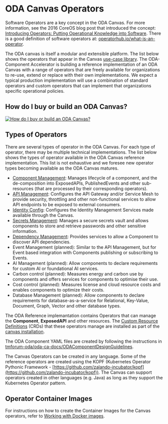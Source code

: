ODA Canvas Operators
====================

Software Operators are a key concept in the ODA Canvas. For more information, see the 2016 CoreOS blog post that introduced the concept: [Introducing Operators: Putting Operational Knowledge into Software](https://web.archive.org/web/20170129131616/https://coreos.com/blog/introducing-operators.html). There is a good definition of software operators at: [operatorhub.io/what-is-an-operator](https://operatorhub.io/what-is-an-operator).

The ODA canvas is itself a modular and extensible platform. The list below shows the operators that appear in the Canvas [use-case library](../../usecase-library/README.md). The ODA-Component Accelerator is building a reference implementation of an ODA Canvas with a range of operators that are freely available for organizations to re-use, extend or replace with their own implementations. We expect a typical production implementation will use a combination of standard operators and custom operators that can implement that organizations specific operational policies. 

## How do I buy or build an ODA Canvas?

[![How do I buy or build an ODA Canvas?](https://img.youtube.com/vi/dYyyCDPlVHY/0.jpg)](https://youtu.be/dYyyCDPlVHY?si=n8-NRN-rDFA_Sin4)

## Types of Operators

There are several types of operator in the ODA Canvas. For each type of operator, there may be multiple technical implementations. The list below shows the types of operator available in the ODA Canvas reference implementation. This list is not exhaustive and we foresee new operator types becoming available as the ODA Canvas matures.


* [Component Management](./component-management/README.md): Manages lifecycle of a component, and the de-composition into ExposedAPIs, PublishedEvents and other sub-resources (that are processed by their corresponding operators). 
* [API Management](./api-management/README.md): Configures the API Gateway and/or Service Mesh to provide security, throttling and other non-functional services to allow API endpoints to be exposed to external consumers.
* [Identity Config](./identity-config/README.md): Configures the Identity Management Services made available through the Canvas.
* [Secrets Management](./secretsmanagementOperator-hc/README.md): Manages a secure secrets vault and allows components to store and retrieve passwords and other sensitive information.
* [Dependency Management](./dependentApiSimpleOperator/README.md): Provides services to allow a Component to discover API dependencies.
* Event Management (planned): Similar to the API Management, but for Event based integration with Components publishing or subscribing to Events. 
* AI Management (planned): Allow components to declare requirements for custom AI or foundational AI services.
* Carbon control (planned): Measures energy and carbon use by components and offers services for components to optimise their use.
* Cost control (planned): Measures license and cloud resource costs and enables components to optimize their costs.
* Database Management (planned): Allow components to declare requirements for database-as-a-service for Relational, Key-Value, Document, Graph, Vector and other database types.


The ODA Reference implemantation contains Operators that can manage the **Component**, **ExposedAPI** and other resources. The [Custom Resource Definitions](https://kubernetes.io/docs/concepts/extend-kubernetes/api-extension/custom-resources/) (CRDs) that these operators manage are installed as part of the [canvas installation](../../installation/README.md). 

The ODA Component YAML files are created by following the instructions in [tmforum-oda/oda-ca-docs/ODAComponentDesignGuidelines](https://github.com/tmforum-oda/oda-ca-docs/tree/master/ODAComponentDesignGuidelines.md).

The Canvas Operators can be created in any language. Some of the reference operators are created using the KOPF (Kubernetes Operator Pythonic Framework - [https://github.com/zalando-incubator/kopf](https://github.com/zalando-incubator/kopf)). The Canvas can support operators created in other languages (e.g. Java) as long as they support the Kubernetes Operator pattern.

## Operator Container Images

For instructions on how to create the Container Images for the Canvas operators, refer to [Working with Docker images](../../docs/developer/work-with-dockerimages.md).


